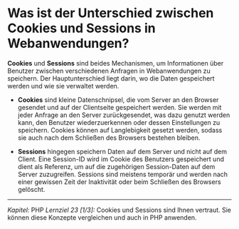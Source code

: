 # Was ist der Unterschied zwischen Cookies und Sessions in Webanwendungen?

**Cookies** und **Sessions** sind beides Mechanismen, um Informationen über Benutzer zwischen verschiedenen Anfragen in Webanwendungen zu speichern. Der Hauptunterschied liegt darin, wo die Daten gespeichert werden und wie sie verwaltet werden.

- **Cookies** sind kleine Datenschnipsel, die vom Server an den Browser gesendet und auf der Clientseite gespeichert werden. Sie werden mit jeder Anfrage an den Server zurückgesendet, was dazu genutzt werden kann, den Benutzer wiederzuerkennen oder dessen Einstellungen zu speichern. Cookies können auf Langlebigkeit gesetzt werden, sodass sie auch nach dem Schließen des Browsers bestehen bleiben.
  
- **Sessions** hingegen speichern Daten auf dem Server und nicht auf dem Client. Eine Session-ID wird im Cookie des Benutzers gespeichert und dient als Referenz, um auf die zugehörigen Session-Daten auf dem Server zuzugreifen. Sessions sind meistens temporär und werden nach einer gewissen Zeit der Inaktivität oder beim Schließen des Browsers gelöscht.

---

_Kapitel:_ PHP
_Lernziel 23 \[1/3\]:_ Cookies und Sessions sind Ihnen vertraut. Sie können diese Konzepte vergleichen und auch in PHP anwenden.
